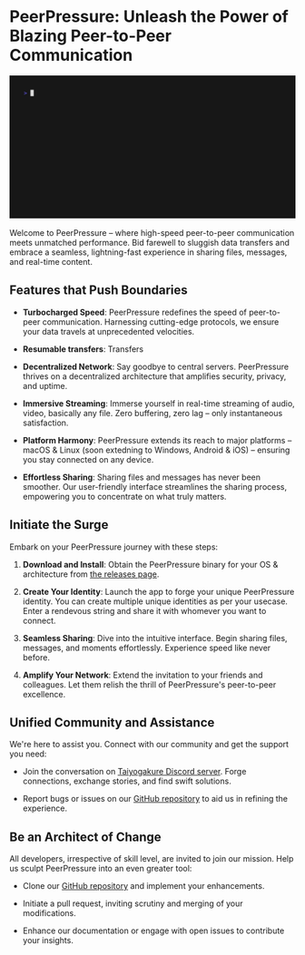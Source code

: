 # PeerPressure: Unleash the Power of Blazing Peer-to-Peer Communication

![PeerPressure Demo](https://github.com/Azanul/peer-pressure/blob/master/sender_demo.gif)

Welcome to PeerPressure – where high-speed peer-to-peer communication meets unmatched performance. Bid farewell to sluggish data transfers and embrace a seamless, lightning-fast experience in sharing files, messages, and real-time content.

## Features that Push Boundaries

- **Turbocharged Speed**: PeerPressure redefines the speed of peer-to-peer communication. Harnessing cutting-edge protocols, we ensure your data travels at unprecedented velocities.

- **Resumable transfers**: Transfers

- **Decentralized Network**: Say goodbye to central servers. PeerPressure thrives on a decentralized architecture that amplifies security, privacy, and uptime.

- **Immersive Streaming**: Immerse yourself in real-time streaming of audio, video, basically any file. Zero buffering, zero lag – only instantaneous satisfaction.

- **Platform Harmony**: PeerPressure extends its reach to major platforms – macOS & Linux (soon extedning to Windows, Android & iOS) – ensuring you stay connected on any device.

- **Effortless Sharing**: Sharing files and messages has never been smoother. Our user-friendly interface streamlines the sharing process, empowering you to concentrate on what truly matters.

## Initiate the Surge

Embark on your PeerPressure journey with these steps:

1. **Download and Install**: Obtain the PeerPressure binary for your OS & architecture from [the releases page](https://github.com/Azanul/peer-pressure/releases).

2. **Create Your Identity**: Launch the app to forge your unique PeerPressure identity. You can create multiple unique identities as per your usecase. Enter a rendevous string and share it with whomever you want to connect.

3. **Seamless Sharing**: Dive into the intuitive interface. Begin sharing files, messages, and moments effortlessly. Experience speed like never before.

4. **Amplify Your Network**: Extend the invitation to your friends and colleagues. Let them relish the thrill of PeerPressure's peer-to-peer excellence.

## Unified Community and Assistance

We're here to assist you. Connect with our community and get the support you need:

- Join the conversation on [Taiyogakure Discord server](https://discord.gg/Y6vPprU9ZJ). Forge connections, exchange stories, and find swift solutions.

- Report bugs or issues on our [GitHub repository](https://github.com/Azanul/peer-pressure/issues) to aid us in refining the experience.

## Be an Architect of Change

All developers, irrespective of skill level, are invited to join our mission. Help us sculpt PeerPressure into an even greater tool:

- Clone our [GitHub repository](https://github.com/peerpressure) and implement your enhancements.

- Initiate a pull request, inviting scrutiny and merging of your modifications.

- Enhance our documentation or engage with open issues to contribute your insights.



